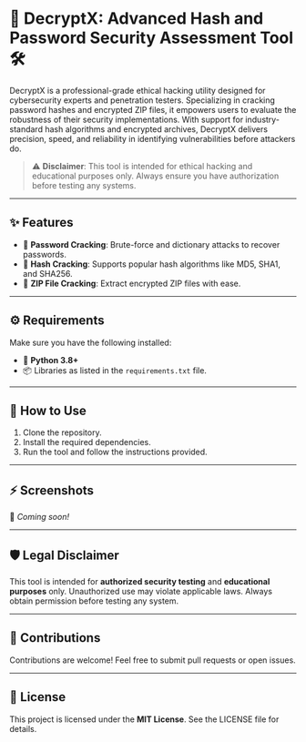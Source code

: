 # 🔐 DecryptX: Advanced Hash and Password Security Assessment Tool 🛠️

DecryptX is a professional-grade ethical hacking utility designed for cybersecurity experts and penetration testers. Specializing in cracking password hashes and encrypted ZIP files, it empowers users to evaluate the robustness of their security implementations. With support for industry-standard hash algorithms and encrypted archives, DecryptX delivers precision, speed, and reliability in identifying vulnerabilities before attackers do.

> ⚠️ **Disclaimer**: This tool is intended for ethical hacking and educational purposes only. Always ensure you have authorization before testing any systems.

---

## ✨ Features  
- 🔑 **Password Cracking**: Brute-force and dictionary attacks to recover passwords.  
- 🔐 **Hash Cracking**: Supports popular hash algorithms like MD5, SHA1, and SHA256.  
- 📂 **ZIP File Cracking**: Extract encrypted ZIP files with ease.  

---

## ⚙️ Requirements  
Make sure you have the following installed:  
- 🐍 **Python 3.8+**  
- 📦 Libraries as listed in the `requirements.txt` file.  

---

## 🚀 How to Use  
1. Clone the repository.  
2. Install the required dependencies.  
3. Run the tool and follow the instructions provided.

---

## ⚡ Screenshots  
📸 _Coming soon!_  

---

## 🛡️ Legal Disclaimer  
This tool is intended for **authorized security testing** and **educational purposes** only. Unauthorized use may violate applicable laws. Always obtain permission before testing any system.

---

## 🤝 Contributions  
Contributions are welcome! Feel free to submit pull requests or open issues.  

---

## 📄 License  
This project is licensed under the **MIT License**. See the LICENSE file for details.  
